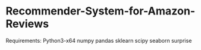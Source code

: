 # Recommender-System-for-Amazon-Reviews
Requirements:
Python3-x64
numpy
pandas
sklearn
scipy
seaborn
surprise
